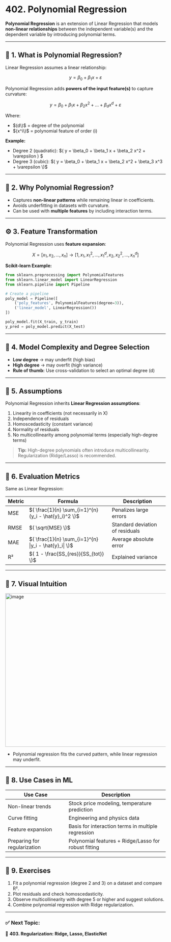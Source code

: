 # 402. Polynomial Regression

**Polynomial Regression** is an extension of Linear Regression that models **non-linear relationships** between the independent variable(s) and the dependent variable by introducing polynomial terms.

---

## 🧩 1. What is Polynomial Regression?

Linear Regression assumes a linear relationship:

$$
y = \beta_0 + \beta_1 x + \varepsilon
$$

Polynomial Regression adds **powers of the input feature(s)** to capture curvature:

$$
y = \beta_0 + \beta_1 x + \beta_2 x^2 + ... + \beta_d x^d + \varepsilon
$$

Where:
- $(d\)$ = degree of the polynomial
- $(x^i\)$ = polynomial feature of order \(i\)

**Example:**  
- Degree 2 (quadratic): $( y = \beta_0 + \beta_1 x + \beta_2 x^2 + \varepsilon \) $ 
- Degree 3 (cubic): $( y = \beta_0 + \beta_1 x + \beta_2 x^2 + \beta_3 x^3 + \varepsilon \)$

---

## 🔹 2. Why Polynomial Regression?

- Captures **non-linear patterns** while remaining linear in coefficients.  
- Avoids underfitting in datasets with curvature.  
- Can be used with **multiple features** by including interaction terms.

---

## ⚙️ 3. Feature Transformation

Polynomial Regression uses **feature expansion**:

$$
X = [x_1, x_2, ..., x_n] \rightarrow [1, x_1, x_1^2, ..., x_1^d, x_2, x_2^2, ..., x_n^d]
$$

**Scikit-learn Example:**
```python
from sklearn.preprocessing import PolynomialFeatures
from sklearn.linear_model import LinearRegression
from sklearn.pipeline import Pipeline

# Create a pipeline
poly_model = Pipeline([
    ('poly_features', PolynomialFeatures(degree=3)),
    ('linear_model', LinearRegression())
])

poly_model.fit(X_train, y_train)
y_pred = poly_model.predict(X_test)
```
---

## 🔹 4. Model Complexity and Degree Selection

- **Low degree** → may underfit (high bias)  
- **High degree** → may overfit (high variance)  
- **Rule of thumb:** Use cross-validation to select an optimal degree \(d\)

---

## 🔹 5. Assumptions

Polynomial Regression inherits **Linear Regression assumptions**:

1. Linearity in coefficients (not necessarily in X)  
2. Independence of residuals  
3. Homoscedasticity (constant variance)  
4. Normality of residuals  
5. No multicollinearity among polynomial terms (especially high-degree terms)

> **Tip:** High-degree polynomials often introduce multicollinearity. Regularization (Ridge/Lasso) is recommended.

---

## 🔹 6. Evaluation Metrics

Same as Linear Regression:

| Metric | Formula | Description |
|--------|---------|-------------|
| MSE | $( \frac{1}{n} \sum_{i=1}^{n} (y_i - \hat{y}_i)^2 \)$ | Penalizes large errors |
| RMSE | $( \sqrt{MSE} \)$ | Standard deviation of residuals |
| MAE | $( \frac{1}{n} \sum_{i=1}^{n} \|y_i - \hat{y}_i\| \)$ | Average absolute error |
| R² | $( 1 - \frac{SS_{res}}{SS_{tot}} \)$ | Explained variance |

---

## 🔹 7. Visual Intuition

<img width="734" height="482" alt="image" src="https://github.com/user-attachments/assets/209f64e6-9991-443e-9240-d11fb9fa01a6" />

- Polynomial regression fits the curved pattern, while linear regression may underfit.

---

## 🔹 8. Use Cases in ML

| Use Case | Description |
|----------|-------------|
| Non-linear trends | Stock price modeling, temperature prediction |
| Curve fitting | Engineering and physics data |
| Feature expansion | Basis for interaction terms in multiple regression |
| Preparing for regularization | Polynomial features + Ridge/Lasso for robust fitting |

---

## 🧩 9. Exercises

1. Fit a polynomial regression (degree 2 and 3) on a dataset and compare R².  
2. Plot residuals and check homoscedasticity.  
3. Observe multicollinearity with degree 5 or higher and suggest solutions.  
4. Combine polynomial regression with Ridge regularization.

---

### ✅ Next Topic:

📘 **403. Regularization: Ridge, Lasso, ElasticNet**
